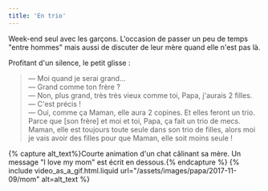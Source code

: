 ```yaml
---
title: 'En trio'
---
```


Week-end seul avec les garçons. L'occasion de passer un peu de temps "entre hommes" mais aussi de discuter de leur mère quand elle n'est pas là.

Profitant d'un silence, le petit glisse :

<!-- more -->

> — Moi quand je serai grand…  
> — Grand comme ton frère ?  
> — Non, plus grand, très très vieux comme toi, Papa, j'aurais 2 filles.  
> — C'est précis !  
> — Oui, comme ça Maman, elle aura 2 copines. Et elles feront un trio. Parce que [son frère] et moi et toi, Papa, ça fait un trio de mecs. Maman, elle est toujours toute seule dans son trio de filles, alors moi je vais avoir des filles pour que Maman, elle soit moins seule !

{% capture alt_text%}Courte animation d'un chat câlinant sa mère. Un message "I love my mom" est écrit en dessous.{% endcapture %}
{% include video_as_a_gif.html.liquid
url="/assets/images/papa/2017-11-09/mom"
alt=alt_text
%}

